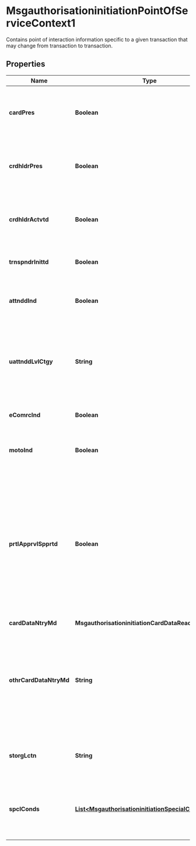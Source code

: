 

# MsgauthorisationinitiationPointOfServiceContext1

Contains point of interaction information specific to a given transaction that may change from transaction to transaction.

## Properties

| Name | Type | Description | Notes |
|------------ | ------------- | ------------- | -------------|
|**cardPres** | **Boolean** | The indicator that the transaction was initiated with the Card physically present at the point of interaction. |  [optional] |
|**crdhldrPres** | **Boolean** | The indicator that the transaction was initiated with the Cardholder present at the point of interaction. |  [optional] |
|**crdhldrActvtd** | **Boolean** | The indicator that the transaction was initiated on an automated device operated solely by the Cardholder, such as an ATM. |  [optional] |
|**trnspndrInittd** | **Boolean** | The indicator that the transaction was initiated with a transponder. |  [optional] |
|**attnddInd** | **Boolean** | The indicator that the transaction was initiated on a Terminal attended by an Acceptor representative. |  [optional] |
|**uattnddLvlCtgy** | **String** | The code identifying the type of Terminal used by the Cardholder to initiate the unattended transaction, such as a self-service Terminal. |  [optional] |
|**eComrcInd** | **Boolean** | The indicator that the point of interaction was an ecommerce one. |  [optional] |
|**motoInd** | **Boolean** | The indicator that the transaction was imitated by the Cardholder via mail or telephone. |  [optional] |
|**prtlApprvlSpprtd** | **Boolean** | The indicator that the Terminal supports partial approvals, which allows for the authorization of less than the full transaction amount so the Cardholder can use multiple forms of payment. code identifying the type of Terminal used by the Cardholder to initiate the unattended transaction, such as a self-service Terminal. |  [optional] |
|**cardDataNtryMd** | **MsgauthorisationinitiationCardDataReading7Code** |  |  [optional] |
|**othrCardDataNtryMd** | **String** | A free text field for identifying the Card data input method when the Terminal Card Data Input Method Code is \&quot;OTHN\&quot; or \&quot;OTHP,\&quot; which indicate a national, network, or customer specific value. |  [optional] |
|**storgLctn** | **String** | The code identifying where the Card data is stored, such as on a Wallet or by the Acceptor. |  [optional] |
|**spclConds** | [**List&lt;MsgauthorisationinitiationSpecialConditions1&gt;**](MsgauthorisationinitiationSpecialConditions1.md) | Data used to assign specific conditions at the card acceptor location and decided by bilateral agreements. |  [optional] |



